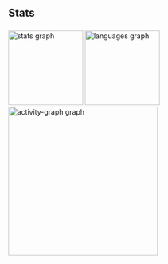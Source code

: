 <h2 align="left">Stats</h2>

###

<div align="left">
  <img src="https://github-readme-stats.vercel.app/api?username=criiixus&hide_title=false&hide_rank=false&show_icons=true&include_all_commits=true&count_private=true&disable_animations=false&theme=midnight-purple&locale=en&hide_border=false&order=1" height="150" alt="stats graph"  />
  <img src="https://github-readme-stats.vercel.app/api/top-langs?username=criiixus&locale=en&hide_title=false&layout=compact&card_width=320&langs_count=5&theme=midnight-purple&hide_border=false&order=2" height="150" alt="languages graph"  />
  <img src="https://github-readme-activity-graph.vercel.app/graph?username=criiixus&radius=16&theme=modern-lilac&area=true&order=5" height="300" alt="activity-graph graph"  />
</div>

###
